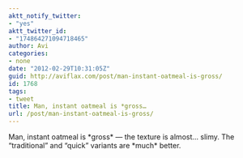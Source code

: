 ```yaml
---
aktt_notify_twitter:
- "yes"
aktt_twitter_id:
- "174864271094718465"
author: Avi
categories:
- none
date: "2012-02-29T10:31:05Z"
guid: http://aviflax.com/post/man-instant-oatmeal-is-gross/
id: 1768
tags:
- tweet
title: Man, instant oatmeal is *gross…
url: /post/man-instant-oatmeal-is-gross/
---
```

Man, instant oatmeal is \*gross\* — the texture is almost… slimy. The “traditional” and “quick” variants are \*much\* better.